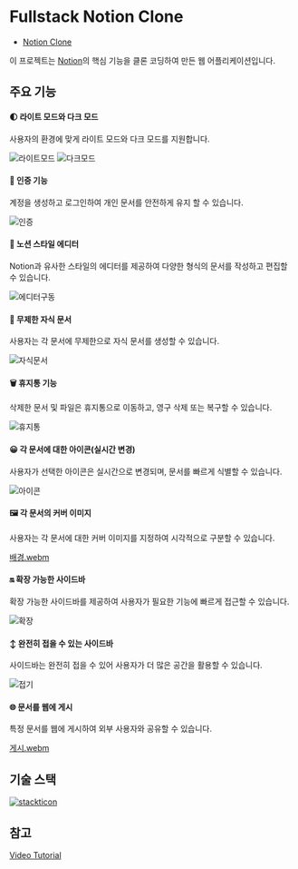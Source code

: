 # Fullstack Notion Clone
- [Notion Clone](https://fullstack-notion-clone-7i2bf72qp-ki-namhoos-projects.vercel.app/)

이 프로젝트는 [Notion](www.notion.so)의 핵심 기능을 클론 코딩하여 만든 웹 어플리케이션입니다.

## 주요 기능

#### 🌓 라이트 모드와 다크 모드

사용자의 환경에 맞게 라이트 모드와 다크 모드를 지원합니다.

![라이트모드](https://github.com/skagn4929/Fullstack-Notion-Clone/assets/134206709/27aa1691-15fb-4329-9c7f-11cc7d972e43)
![다크모드](https://github.com/skagn4929/Fullstack-Notion-Clone/assets/134206709/6854b11e-9a62-4b2f-9855-0a07ccb5df1a)

#### 🔐 인증 기능

계정을 생성하고 로그인하여 개인 문서를 안전하게 유지 할 수 있습니다.

![인증](https://github.com/skagn4929/Fullstack-Notion-Clone/assets/134206709/30f30b8a-327c-470b-ae16-febba47b9fe0)

#### 📝 노션 스타일 에디터

Notion과 유사한 스타일의 에디터를 제공하여 다양한 형식의 문서를 작성하고 편집할 수 있습니다.

![에디터구동](https://github.com/skagn4929/Fullstack-Notion-Clone/assets/134206709/dae2330e-8759-429b-9305-80681bc366e5)

#### 🌲 무제한 자식 문서

사용자는 각 문서에 무제한으로 자식 문서를 생성할 수 있습니다.

![자식문서](https://github.com/skagn4929/Fullstack-Notion-Clone/assets/134206709/60c5538e-033e-4d2e-9e24-e0214c08fee6)

#### 🗑️ 휴지통 기능

삭제한 문서 및 파일은 휴지통으로 이동하고, 영구 삭제 또는 복구할 수 있습니다.

![휴지통](https://github.com/skagn4929/Fullstack-Notion-Clone/assets/134206709/85acf0dc-638c-42c6-a49f-783de7186dee)

#### 😀 각 문서에 대한 아이콘(실시간 변경)

사용자가 선택한 아이콘은 실시간으로 변경되며, 문서를 빠르게 식별할 수 있습니다.

![아이콘](https://github.com/skagn4929/Fullstack-Notion-Clone/assets/134206709/727872f1-50bb-47b5-84f2-99eb1eef5a00)

#### 🖼️ 각 문서의 커버 이미지

사용자는 각 문서에 대한 커버 이미지를 지정하여 시각적으로 구분할 수 있습니다.

[배경.webm](https://github.com/skagn4929/Fullstack-Notion-Clone/assets/134206709/7c5cf5a4-7c9a-4173-9412-40b2fe053099)

#### 🔛 확장 가능한 사이드바

확장 가능한 사이드바를 제공하여 사용자가 필요한 기능에 빠르게 접근할 수 있습니다.

![확장](https://github.com/skagn4929/Fullstack-Notion-Clone/assets/134206709/7c779e0d-21e1-4092-a466-3285ef092aad)

#### ↕️ 완전히 접을 수 있는 사이드바

사이드바는 완전히 접을 수 있어 사용자가 더 많은 공간을 활용할 수 있습니다.

![접기](https://github.com/skagn4929/Fullstack-Notion-Clone/assets/134206709/8fcf8c11-f095-454a-8e90-649cc270bb7b)

#### 🌐 문서를 웹에 게시

특정 문서를 웹에 게시하여 외부 사용자와 공유할 수 있습니다.

[게시.webm](https://github.com/skagn4929/Fullstack-Notion-Clone/assets/134206709/bb25f32e-65cb-46f0-a6e2-17141d1983f1)

## 기술 스택
[![stackticon](https://firebasestorage.googleapis.com/v0/b/stackticon-81399.appspot.com/o/images%2F1701600045282?alt=media&token=29996a94-f007-44e9-9f35-2811abddfc2e)](https://github.com/msdio/stackticon)

## 참고
[Video Tutorial](https://www.youtube.com/watch?v=0OaDyjB9Ib8&t=24732s)
